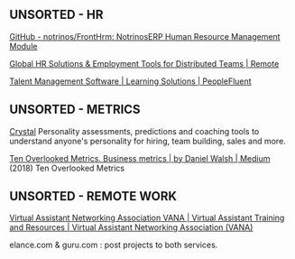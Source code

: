 
## UNSORTED - HR

[GitHub - notrinos/FrontHrm: NotrinosERP Human Resource Management Module](https://github.com/notrinos/FrontHrm)

[Global HR Solutions & Employment Tools for Distributed Teams | Remote](https://remote.com/)

[Talent Management Software | Learning Solutions | PeopleFluent](https://www.peoplefluent.com)

## UNSORTED - METRICS

[Crystal](https://www.crystalknows.com/)
Personality assessments, predictions and coaching tools to understand anyone's personality for hiring, team building, sales and more.

[Ten Overlooked Metrics. Business metrics | by Daniel Walsh | Medium](https://medium.com/@daniel.walsh/ten-metrics-you-may-have-overlooked-8a9c22f218bb)
(2018) Ten Overlooked Metrics

## UNSORTED - REMOTE WORK

[Virtual Assistant Networking Association VANA | Virtual Assistant Training and Resources | Virtual Assistant Networking Association (VANA)](https://www.vanetworking.com/)

elance.com & guru.com : post projects to both services.
